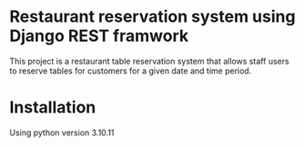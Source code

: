 # Restaurant reservation system using Django REST framwork

This project is a restaurant table reservation system that allows staff users to reserve tables for customers for a given date and time period.  

# Installation
Using python version 3.10.11
